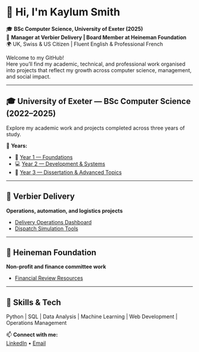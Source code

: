 # 👋 Hi, I'm Kaylum Smith  

🎓 **BSc Computer Science, University of Exeter (2025)**  
💼 **Manager at Verbier Delivery | Board Member at Heineman Foundation**  
🌍 UK, Swiss & US Citizen | Fluent English & Professional French  

Welcome to my GitHub!  
Here you’ll find my academic, technical, and professional work organised into projects that reflect my growth across computer science, management, and social impact.

---

## 🎓 University of Exeter — BSc Computer Science (2022–2025)
Explore my academic work and projects completed across three years of study.

📘 **Years:**
- 🧩 [Year 1 — Foundations](https://github.com/kaylum1/university-of-exeter/tree/main/year-1)
- 💻 [Year 2 — Development & Systems](https://github.com/kaylum1/university-of-exeter/tree/main/year-2)
- 🧠 [Year 3 — Dissertation & Advanced Topics](https://github.com/kaylum1/university-of-exeter/tree/main/year-3)

---



## 🚚 Verbier Delivery
**Operations, automation, and logistics projects**  
- [Delivery Operations Dashboard](https://github.com/kaylum1/verbier-delivery)  
- [Dispatch Simulation Tools](https://github.com/kaylum1/dispatch-sim)  

---

## 💼 Heineman Foundation
**Non-profit and finance committee work**  
- [Financial Review Resources](https://github.com/kaylum1/heineman-foundation)  

---

## 🧠 Skills & Tech
Python | SQL | Data Analysis | Machine Learning | Web Development | Operations Management

📫 **Connect with me:**  
[LinkedIn](#) • [Email](#)
